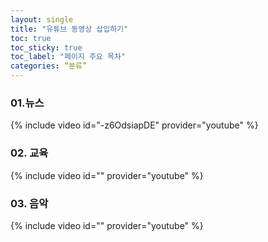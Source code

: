 ```yaml
---
layout: single
title: "유튜브 동영상 삽입하기"
toc: true
toc_sticky: true
toc_label: "페이지 주요 목차"
categories: “분류”
---
```

### 01.뉴스 

{% include video id="-z6OdsiapDE" provider="youtube" %}

### 02. 교육

{% include video id="" provider="youtube" %}


### 03. 음악

{% include video id="" provider="youtube" %}


